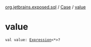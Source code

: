 [org.jetbrains.exposed.sql](../index.md) / [Case](index.md) / [value](.)

# value

`val value: `[`Expression`](../-expression/index.md)`<*>?`